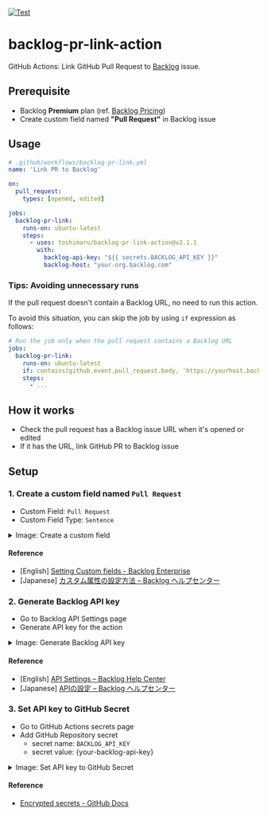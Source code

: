 [![Test](https://github.com/toshimaru/backlog-pr-link-action/actions/workflows/test.yml/badge.svg)](https://github.com/toshimaru/backlog-pr-link-action/actions/workflows/test.yml)

# backlog-pr-link-action

GitHub Actions: Link GitHub Pull Request to [Backlog](https://backlog.com/) issue.

## Prerequisite

- Backlog **Premium** plan (ref. [Backlog Pricing](https://backlog.com/pricing/))
- Create custom field named **"Pull Request"** in Backlog issue

## Usage

```yml
# .github/workflows/backlog-pr-link.yml
name: 'Link PR to Backlog'

on:
  pull_request:
    types: [opened, edited]

jobs:
  backlog-pr-link:
    runs-on: ubuntu-latest
    steps:
      - uses: toshimaru/backlog-pr-link-action@v2.1.1
        with:
          backlog-api-key: "${{ secrets.BACKLOG_API_KEY }}"
          backlog-host: "your-org.backlog.com"
```

### Tips: Avoiding unnecessary runs

If the pull request doesn't contain a Backlog URL, no need to run this action.

To avoid this situation, you can skip the job by using `if` expression as follows:

```yml
# Run the job only when the pull request contains a Backlog URL
jobs:
  backlog-pr-link:
    runs-on: ubuntu-latest
    if: contains(github.event.pull_request.body, 'https://yourhost.backlog.com/')
    steps:
      - ...
```

## How it works

- Check the pull request has a Backlog issue URL when it's opened or edited
- If it has the URL, link GitHub PR to Backlog issue

## Setup

### 1. Create a custom field named `Pull Request`

- Custom Field: `Pull Request`
- Custom Field Type: `Sentence`

<details>
  <summary>Image: Create a custom field</summary>

![create custom field](https://user-images.githubusercontent.com/803398/93299287-c5913280-f82f-11ea-8e88-6d535390b4d3.png)

</details>

#### Reference

- [English] [Setting Custom fields - Backlog Enterprise](https://backlog.com/enterprise-help/usersguide/custom-field/userguide1099/)
- [Japanese] [カスタム属性の設定方法 – Backlog ヘルプセンター](https://support-ja.backlog.com/hc/ja/articles/360035640274-%E3%82%AB%E3%82%B9%E3%82%BF%E3%83%A0%E5%B1%9E%E6%80%A7%E3%81%AE%E8%A8%AD%E5%AE%9A%E6%96%B9%E6%B3%95)

### 2. Generate Backlog API key

- Go to Backlog API Settings page
- Generate API key for the action

<details>
  <summary>Image: Generate Backlog API key</summary>

![generate backlog api key](https://user-images.githubusercontent.com/803398/94165479-3b973880-fec5-11ea-915d-733d0de6631f.png)

</details>

#### Reference

- [English] [API Settings – Backlog Help Center](https://support.backlog.com/hc/en-us/articles/115015420567-API-Settings)
- [Japanese] [APIの設定 – Backlog ヘルプセンター](https://support-ja.backlog.com/hc/ja/articles/360035641754)

### 3. Set API key to GitHub Secret

- Go to GitHub Actions secrets page
- Add GitHub Repository secret
  - secret name: `BACKLOG_API_KEY`
  - secret value: {your-backlog-api-key}

<details>
  <summary>Image: Set API key to GitHub Secret</summary>

![GitHub Repository secret](https://user-images.githubusercontent.com/803398/161873040-5e54361a-6498-4866-9562-b23151aa3666.png)

</details>

#### Reference

- [Encrypted secrets - GitHub Docs](https://docs.github.com/en/actions/reference/encrypted-secrets)
